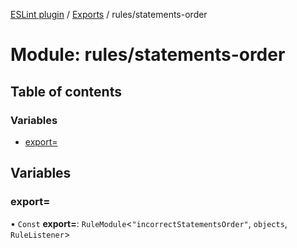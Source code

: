 [ESLint plugin](../index.md) / [Exports](../modules.md) / rules/statements-order

# Module: rules/statements-order

## Table of contents

### Variables

- [export&#x3D;](rules_statements_order.md#export&#x3D;)

## Variables

### export&#x3D;

• `Const` **export=**: `RuleModule`<``"incorrectStatementsOrder"``, `objects`, `RuleListener`\>

